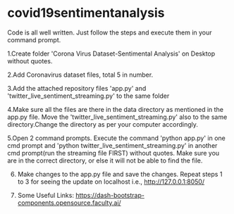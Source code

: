 # covid19sentimentanalysis

Code is all well written. Just follow the steps and execute them in your command prompt.

1.Create folder 'Corona Virus Dataset-Sentimental Analysis' on Desktop without quotes.

2.Add Coronavirus dataset files, total 5 in number.

3.Add the attached repository files 'app.py' and 'twitter_live_sentiment_streaming.py' to the same folder

4.Make sure all the files are there in the data directory as mentioned in the app.py file. Move the 'twitter_live_sentiment_streaming.py' also to the same directory.Change the directory as per your computer accordingly.

5.Open 2 command prompts. Execute the command 'python app.py' in one cmd prompt and 'python twitter_live_sentiment_streaming.py' in another cmd prompt(run the streaming file FIRST)  without quotes. Make sure you are in the correct directory, or else it will not be able to find the file.

6. Make changes to the app.py file and save the changes. Repeat steps 1 to 3 for seeing the update on localhost i.e., http://127.0.0.1:8050/

7. Some Useful Links:
https://dash-bootstrap-components.opensource.faculty.ai/
